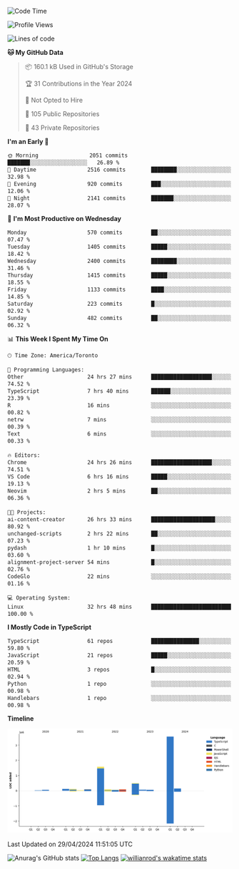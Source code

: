 <!--START_SECTION:waka-->
![Code Time](http://img.shields.io/badge/Code%20Time-1%2C487%20hrs%207%20mins-blue)

![Profile Views](http://img.shields.io/badge/Profile%20Views-0-blue)

![Lines of code](https://img.shields.io/badge/From%20Hello%20World%20I%27ve%20Written-6.5%20million%20lines%20of%20code-blue)

**🐱 My GitHub Data** 

> 📦 160.1 kB Used in GitHub's Storage 
 > 
> 🏆 31 Contributions in the Year 2024
 > 
> 🚫 Not Opted to Hire
 > 
> 📜 105 Public Repositories 
 > 
> 🔑 43 Private Repositories 
 > 
**I'm an Early 🐤** 

```text
🌞 Morning                2051 commits        ███████░░░░░░░░░░░░░░░░░░   26.89 % 
🌆 Daytime                2516 commits        ████████░░░░░░░░░░░░░░░░░   32.98 % 
🌃 Evening                920 commits         ███░░░░░░░░░░░░░░░░░░░░░░   12.06 % 
🌙 Night                  2141 commits        ███████░░░░░░░░░░░░░░░░░░   28.07 % 
```
📅 **I'm Most Productive on Wednesday** 

```text
Monday                   570 commits         ██░░░░░░░░░░░░░░░░░░░░░░░   07.47 % 
Tuesday                  1405 commits        █████░░░░░░░░░░░░░░░░░░░░   18.42 % 
Wednesday                2400 commits        ████████░░░░░░░░░░░░░░░░░   31.46 % 
Thursday                 1415 commits        █████░░░░░░░░░░░░░░░░░░░░   18.55 % 
Friday                   1133 commits        ████░░░░░░░░░░░░░░░░░░░░░   14.85 % 
Saturday                 223 commits         █░░░░░░░░░░░░░░░░░░░░░░░░   02.92 % 
Sunday                   482 commits         ██░░░░░░░░░░░░░░░░░░░░░░░   06.32 % 
```


📊 **This Week I Spent My Time On** 

```text
🕑︎ Time Zone: America/Toronto

💬 Programming Languages: 
Other                    24 hrs 27 mins      ███████████████████░░░░░░   74.52 % 
TypeScript               7 hrs 40 mins       ██████░░░░░░░░░░░░░░░░░░░   23.39 % 
R                        16 mins             ░░░░░░░░░░░░░░░░░░░░░░░░░   00.82 % 
netrw                    7 mins              ░░░░░░░░░░░░░░░░░░░░░░░░░   00.39 % 
Text                     6 mins              ░░░░░░░░░░░░░░░░░░░░░░░░░   00.33 % 

🔥 Editors: 
Chrome                   24 hrs 26 mins      ███████████████████░░░░░░   74.51 % 
VS Code                  6 hrs 16 mins       █████░░░░░░░░░░░░░░░░░░░░   19.13 % 
Neovim                   2 hrs 5 mins        ██░░░░░░░░░░░░░░░░░░░░░░░   06.36 % 

🐱‍💻 Projects: 
ai-content-creator       26 hrs 33 mins      ████████████████████░░░░░   80.92 % 
unchanged-scripts        2 hrs 22 mins       ██░░░░░░░░░░░░░░░░░░░░░░░   07.23 % 
pydash                   1 hr 10 mins        █░░░░░░░░░░░░░░░░░░░░░░░░   03.60 % 
alignment-project-server 54 mins             █░░░░░░░░░░░░░░░░░░░░░░░░   02.76 % 
CodeGlo                  22 mins             ░░░░░░░░░░░░░░░░░░░░░░░░░   01.16 % 

💻 Operating System: 
Linux                    32 hrs 48 mins      █████████████████████████   100.00 % 
```

**I Mostly Code in TypeScript** 

```text
TypeScript               61 repos            ███████████████░░░░░░░░░░   59.80 % 
JavaScript               21 repos            █████░░░░░░░░░░░░░░░░░░░░   20.59 % 
HTML                     3 repos             █░░░░░░░░░░░░░░░░░░░░░░░░   02.94 % 
Python                   1 repo              ░░░░░░░░░░░░░░░░░░░░░░░░░   00.98 % 
Handlebars               1 repo              ░░░░░░░░░░░░░░░░░░░░░░░░░   00.98 % 
```



**Timeline**

![Lines of Code chart](https://raw.githubusercontent.com/wise-introvert/wise-introvert/master/assets/bar_graph.png)


 Last Updated on 29/04/2024 11:51:05 UTC
<!--END_SECTION:waka-->

![Anurag's GitHub stats](https://github-readme-stats.vercel.app/api?username=wise-introvert&count_private=true&show_icons=true)
[![Top Langs](https://github-readme-stats.vercel.app/api/top-langs/?username=wise-introvert&langs_count=10)](https://github.com/anuraghazra/github-readme-stats)
[![willianrod's wakatime stats](https://github-readme-stats.vercel.app/api/wakatime?username=wiseintrovert)](https://github.com/anuraghazra/github-readme-stats)
